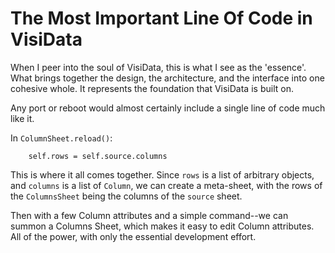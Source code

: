 # The Most Important Line Of Code in VisiData

When I peer into the soul of VisiData, this is what I see as the 'essence'.
What brings together the design, the architecture, and the interface into one cohesive whole.
It represents the foundation that VisiData is built on.

Any port or reboot would almost certainly include a single line of code much like it.

In `ColumnSheet.reload()`:

        self.rows = self.source.columns

This is where it all comes together.  Since `rows` is a list of arbitrary objects, and `columns` is a list of `Column`, we can create a meta-sheet, with the rows of the `ColumnsSheet` being the columns of the `source` sheet.

Then with a few Column attributes and a simple command--we can summon a Columns Sheet, which makes it easy to edit Column attributes.  All of the power, with only the essential development effort.
